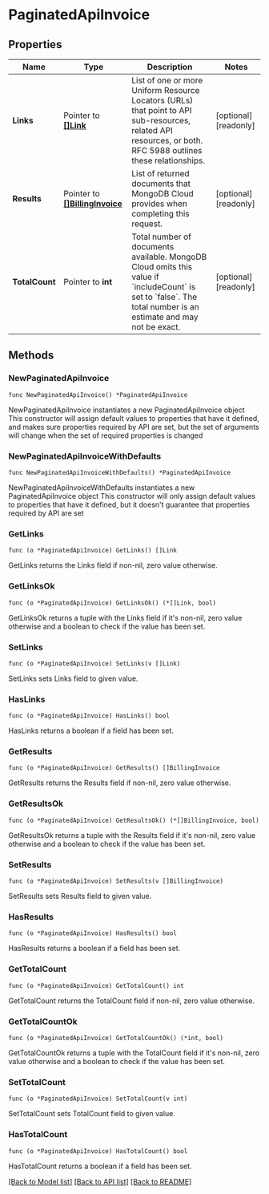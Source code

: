 # PaginatedApiInvoice

## Properties

Name | Type | Description | Notes
------------ | ------------- | ------------- | -------------
**Links** | Pointer to [**[]Link**](Link.md) | List of one or more Uniform Resource Locators (URLs) that point to API sub-resources, related API resources, or both. RFC 5988 outlines these relationships. | [optional] [readonly] 
**Results** | Pointer to [**[]BillingInvoice**](BillingInvoice.md) | List of returned documents that MongoDB Cloud provides when completing this request. | [optional] [readonly] 
**TotalCount** | Pointer to **int** | Total number of documents available. MongoDB Cloud omits this value if &#x60;includeCount&#x60; is set to &#x60;false&#x60;. The total number is an estimate and may not be exact. | [optional] [readonly] 

## Methods

### NewPaginatedApiInvoice

`func NewPaginatedApiInvoice() *PaginatedApiInvoice`

NewPaginatedApiInvoice instantiates a new PaginatedApiInvoice object
This constructor will assign default values to properties that have it defined,
and makes sure properties required by API are set, but the set of arguments
will change when the set of required properties is changed

### NewPaginatedApiInvoiceWithDefaults

`func NewPaginatedApiInvoiceWithDefaults() *PaginatedApiInvoice`

NewPaginatedApiInvoiceWithDefaults instantiates a new PaginatedApiInvoice object
This constructor will only assign default values to properties that have it defined,
but it doesn't guarantee that properties required by API are set

### GetLinks

`func (o *PaginatedApiInvoice) GetLinks() []Link`

GetLinks returns the Links field if non-nil, zero value otherwise.

### GetLinksOk

`func (o *PaginatedApiInvoice) GetLinksOk() (*[]Link, bool)`

GetLinksOk returns a tuple with the Links field if it's non-nil, zero value otherwise
and a boolean to check if the value has been set.

### SetLinks

`func (o *PaginatedApiInvoice) SetLinks(v []Link)`

SetLinks sets Links field to given value.

### HasLinks

`func (o *PaginatedApiInvoice) HasLinks() bool`

HasLinks returns a boolean if a field has been set.
### GetResults

`func (o *PaginatedApiInvoice) GetResults() []BillingInvoice`

GetResults returns the Results field if non-nil, zero value otherwise.

### GetResultsOk

`func (o *PaginatedApiInvoice) GetResultsOk() (*[]BillingInvoice, bool)`

GetResultsOk returns a tuple with the Results field if it's non-nil, zero value otherwise
and a boolean to check if the value has been set.

### SetResults

`func (o *PaginatedApiInvoice) SetResults(v []BillingInvoice)`

SetResults sets Results field to given value.

### HasResults

`func (o *PaginatedApiInvoice) HasResults() bool`

HasResults returns a boolean if a field has been set.
### GetTotalCount

`func (o *PaginatedApiInvoice) GetTotalCount() int`

GetTotalCount returns the TotalCount field if non-nil, zero value otherwise.

### GetTotalCountOk

`func (o *PaginatedApiInvoice) GetTotalCountOk() (*int, bool)`

GetTotalCountOk returns a tuple with the TotalCount field if it's non-nil, zero value otherwise
and a boolean to check if the value has been set.

### SetTotalCount

`func (o *PaginatedApiInvoice) SetTotalCount(v int)`

SetTotalCount sets TotalCount field to given value.

### HasTotalCount

`func (o *PaginatedApiInvoice) HasTotalCount() bool`

HasTotalCount returns a boolean if a field has been set.

[[Back to Model list]](../README.md#documentation-for-models) [[Back to API list]](../README.md#documentation-for-api-endpoints) [[Back to README]](../README.md)


